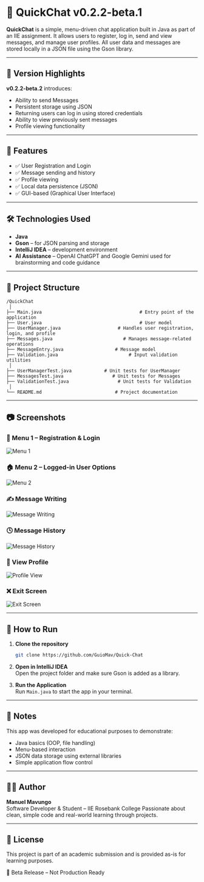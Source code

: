 # 💬 QuickChat v0.2.2-beta.1

**QuickChat** is a simple, menu-driven chat application built in Java as part of an IIE assignment. It allows users to register, log in, send and view messages, and manage user profiles. All user data and messages are stored locally in a JSON file using the Gson library.

---

## 📌 Version Highlights

**v0.2.2-beta.2** introduces:
- Ability to send Messages
- Persistent storage using JSON
- Returning users can log in using stored credentials
- Ability to view previously sent messages
- Profile viewing functionality

---

## 🚀 Features

- ✅ User Registration and Login
- ✅ Message sending and history
- ✅ Profile viewing
- ✅ Local data persistence (JSON)
- ✅ GUI-based (Graphical User Interface)

---

## 🛠️ Technologies Used

- **Java**
- **Gson** – for JSON parsing and storage
- **IntelliJ IDEA** – development environment
- **AI Assistance** – OpenAI ChatGPT and Google Gemini used for brainstorming and code guidance

---

## 📁 Project Structure

```
/QuickChat
 │
├── Main.java                                    # Entry point of the application
├── User.java                                    # User model
├── UserManager.java                     # Handles user registration, login, and profile
├── Messages.java                          # Manages message-related operations
├── MessageEntry.java                   # Message model
├── Validation.java                          # Input validation utilities
 │
├── UserManagerTest.java            # Unit tests for UserManager
├── MessagesTest.java                  # Unit tests for Messages
├── ValidationTest.java                  # Unit tests for Validation
 │
└── README.md                           # Project documentation
``` 

---

## 📷 Screenshots

### 🔐 Menu 1 – Registration & Login  
![Menu 1](https://github.com/user-attachments/assets/92699b48-85c5-490c-b4a8-e0c766495caf)

### 🏠 Menu 2 – Logged-in User Options  
![Menu 2](https://github.com/user-attachments/assets/5cee9602-e418-4b86-aad6-97ddbf049eb2)

### ✍️ Message Writing  
![Message Writing](https://github.com/user-attachments/assets/5d597e6f-8623-4090-acf0-e46e37ec4a7e)

### 🕓 Message History  
![Message History](https://github.com/user-attachments/assets/cb3b1eab-f6ed-40c0-bcc8-3ef3a05a2965)

### 👤 View Profile  
![Profile View](https://github.com/user-attachments/assets/5221d9a6-866a-409d-b579-ed50c0d401a4)

### ❌ Exit Screen  
![Exit Screen](https://github.com/user-attachments/assets/7b0db3a4-5f96-4568-a679-bda917236bbc)

---

## 🧪 How to Run

1. **Clone the repository**  
   ```bash
   git clone https://github.com/GuioMav/Quick-Chat
   ```

2. **Open in IntelliJ IDEA**  
   Open the project folder and make sure Gson is added as a library.

3. **Run the Application**  
   Run `Main.java` to start the app in your terminal.

---

## 📖 Notes

This app was developed for educational purposes to demonstrate:
- Java basics (OOP, file handling)
- Menu-based interaction
- JSON data storage using external libraries
- Simple application flow control

---

## 👨‍💻 Author

**Manuel Mavungo**  
Software Developer & Student – IIE  Rosebank College
Passionate about clean, simple code and real-world learning through projects.

---

## 📃 License

This project is part of an academic submission and is provided as-is for learning purposes.

🚧 Beta Release – Not Production Ready

